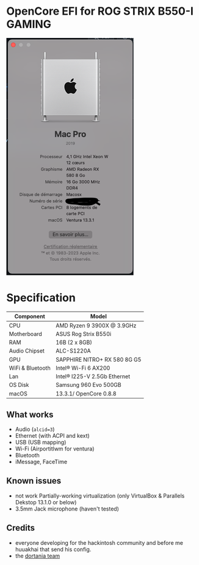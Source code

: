 # OpenCore EFI for ROG STRIX B550-I GAMING

![photo](https://github.com/viking76/hackintosh-rog-b550i/blob/master/Pictures/ventura.png?raw=true)

# Specification

| **Component** | **Model** |
| ------------- | --------- |
| CPU | AMD Ryzen 9 3900X @ 3.9GHz |
| Motherboard | ASUS Rog Strix B550i |
| RAM | 16B (2 x 8GB) 
| Audio Chipset | ALC-S1220A |
| GPU | SAPPHIRE NITRO+ RX 580 8G G5 |
| WiFi & Bluetooth | Intel® Wi-Fi 6 AX200 |
| Lan |  Intel® I225-V 2.5Gb Ethernet |
| OS Disk | Samsung 960 Evo 500GB |
| macOS |  13.3.1/ OpenCore 0.8.8

## What works
- Audio (`alcid=3`)
- Ethernet (with ACPI and kext)
- USB (USB mapping)
- Wi-Fi (Airportitlwm for ventura)
- Bluetooth
- iMessage, FaceTime

## Known issues
- not work Partially-working virtualization (only VirtualBox & Parallels Dekstop 13.1.0 or below)
- 3.5mm Jack microphone (haven't tested)

## Credits
- everyone developing for the hackintosh community and before me huuakhai that send his config.
- the [dortania team](https://github.com/orgs/dortania/people)
